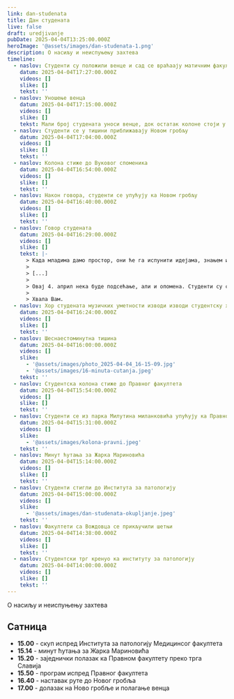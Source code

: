 ```yaml
---
link: dan-studenata
title: Дан студената
live: false
draft: uredjivanje
pubDate: 2025-04-04T13:25:00.000Z
heroImage: '@assets/images/dan-studenata-1.png'
description: О насиљу и неиспуњењу захтева
timeline:
  - naslov: Студенти су положили венце и сад се враћаају матичним факултетима
    datum: 2025-04-04T17:27:00.000Z
    videos: []
    slike: []
    tekst: ''
  - naslov: Уношење венца
    datum: 2025-04-04T17:15:00.000Z
    videos: []
    slike: []
    tekst: Мали број студената уноси венце, док остатак колоне стоји у тишини пред капијом.
  - naslov: Студенти се у тишини приближавају Новом гробљу
    datum: 2025-04-04T17:04:00.000Z
    videos: []
    slike: []
    tekst: ''
  - naslov: Колона стиже до Вуковог споменика
    datum: 2025-04-04T16:54:00.000Z
    videos: []
    slike: []
    tekst: ''
  - naslov: Након говора, студенти се упућују ка Новом гробљу
    datum: 2025-04-04T16:40:00.000Z
    videos: []
    slike: []
    tekst: ''
  - naslov: Говор студената
    datum: 2025-04-04T16:29:00.000Z
    videos: []
    slike: []
    tekst: |-
      > Када младима дамо простор, они ће га испунити идејама, знањем и визијом бољег сутра.
      > 
      > [...]
      > 
      > Овај 4. април нека буде подсећање, али и опомена. Студенти су снага овог друштва, и колико год да нас ућуткују, наша реч ће се чути.
      > 
      > Хвала Вам.
  - naslov: Хор студената музичких уметности изводи изводи студентску химну
    datum: 2025-04-04T16:24:00.000Z
    videos: []
    slike: []
    tekst: ''
  - naslov: Шеснаестоминутна тишина
    datum: 2025-04-04T16:00:00.000Z
    videos: []
    slike:
      - '@assets/images/photo_2025-04-04_16-15-09.jpg'
      - '@assets/images/16-minuta-cutanja.jpeg'
    tekst: ''
  - naslov: Студентска колона стиже до Правног факултета
    datum: 2025-04-04T15:54:00.000Z
    videos: []
    slike: []
    tekst: ''
  - naslov: Студенти се из парка Милутина миланковића упућују ка Правном факултету
    datum: 2025-04-04T15:31:00.000Z
    videos: []
    slike:
      - '@assets/images/kolona-pravni.jpeg'
    tekst: ''
  - naslov: Минут ћутања за Жарка Мариновића
    datum: 2025-04-04T15:14:00.000Z
    videos: []
    slike: []
    tekst: ''
  - naslov: Студенти стигли до Института за патологију
    datum: 2025-04-04T15:00:00.000Z
    videos: []
    slike:
      - '@assets/images/dan-studenata-okupljanje.jpeg'
    tekst: ''
  - naslov: Факултети са Вождовца се прикључили шетњи
    datum: 2025-04-04T14:38:00.000Z
    videos: []
    slike: []
    tekst: ''
  - naslov: Студентски трг кренуо ка институту за патологију
    datum: 2025-04-04T14:00:00.000Z
    videos: []
    slike: []
    tekst: ''
---
```

О насиљу и неиспуњењу захтева

## Сатница

- **15.00** - скуп испред Института за патологију Медицинсог факултета
- **15.14** - минут ћутања за Жарка Мариновића
- **15.20** - заједнички полазак ка Правном факултету преко трга Славија
- **15.50** - програм испред Правног факултета
- **16.40** - наставак руте до Новог гробља
- **17.00** - долазак на Ново гробље и полагање венца
